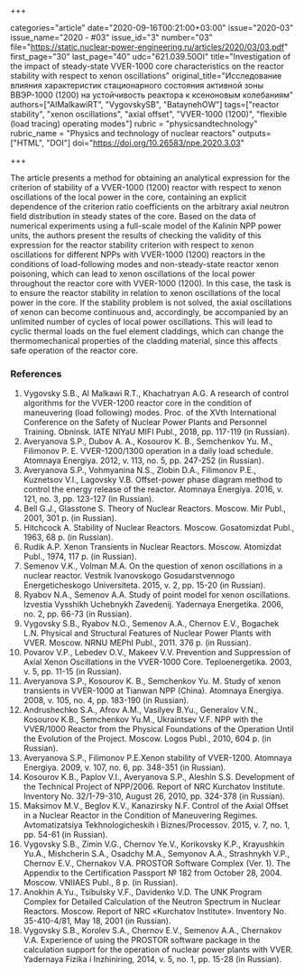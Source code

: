 +++

categories="article"
date="2020-09-16T00:21:00+03:00"
issue="2020-03"
issue_name="2020 - #03"
issue_id="3"
number="03"
file="https://static.nuclear-power-engineering.ru/articles/2020/03/03.pdf"
first_page="30"
last_page="40"
udc="621.039.50OI"
title="Investigation of the impact of steady-state VVER-1000 core characteristics on the reactor stability with respect to xenon oscillations"
original_title="Исследование влияния характеристик стационарного состояния активной зоны ВВЭР-1000 (1200) на устойчивость реактора к ксеноновым колебаниям"
authors=["AlMalkawiRT", "VygovskySB", "BataynehOW"]
tags=["reactor stability", "xenon oscillations", "axial offset", "VVER-1000 (1200)", "flexible (load tracing) operating modes"]
rubric = "physicsandtechnology"
rubric_name = "Physics and technology of nuclear reactors"
outputs=["HTML", "DOI"]
doi="https://doi.org/10.26583/npe.2020.3.03"

+++

The article presents a method for obtaining an analytical expression for the criterion of stability of a VVER-1000 (1200) reactor with respect to xenon oscillations of the local power in the core, containing an explicit dependence of the criterion ratio coefficients on the arbitrary axial neutron field distribution in steady states of the core. Based on the data of numerical experiments using a full-scale model of the Kalinin NPP power units, the authors present the results of checking the validity of this expression for the reactor stability criterion with respect to xenon oscillations for different NPPs with VVER-1000 (1200) reactors in the conditions of load-following modes and non-steady-state reactor xenon poisoning, which can lead to xenon oscillations of the local power throughout the reactor core with VVER-1000 (1200). In this case, the task is to ensure the reactor stability in relation to xenon oscillations of the local power in the core. If the stability problem is not solved, the axial oscillations of xenon can become continuous and, accordingly, be accompanied by an unlimited number of cycles of local power oscillations. This will lead to cyclic thermal loads on the fuel element claddings, which can change the thermomechanical properties of the cladding material, since this affects safe operation of the reactor core.

### References

1. Vygovsky S.B., Al Malkawi R.T., Khachatryan A.G. A research of control algorithms for the VVER-1200 reactor core in the condition of maneuvering (load following) modes. Proc. of the XVth International Conference on the Safety of Nuclear Power Plants and Personnel Training. Obninsk. IATE NIYaU MIFI Publ., 2018, pp. 117-119 (in Russian).
2. Averyanova S.P., Dubov A. A., Kosourov K. B., Semchenkov Yu. M., Filimonov P. E. VVER-1200/1300 operation in a daily load schedule. Atomnaya Energiya. 2012, v. 113, no. 5, pp. 247-252 (in Russian).
3. Averyanova S.P., Vohmyanina N.S., Zlobin D.A., Filimonov P.E., Kuznetsov V.I., Lagovsky V.B. Offset-power phase diagram method to control the energy release of the reactor. Atomnaya Energiya. 2016, v. 121, no. 3, pp. 123-127 (in Russian).
4. Bell G.J., Glasstone S. Theory of Nuclear Reactors. Moscow. Mir Publ., 2001, 301 p. (in Russian).
5. Hitchcock A. Stability of Nuclear Reactors. Moscow. Gosatomizdat Publ., 1963, 68 p. (in Russian).
6. Rudik A.P. Xenon Transients in Nuclear Reactors. Moscow. Atomizdat Publ., 1974, 117 p. (in Russian).
7. Semenov V.K., Volman M.A. On the question of xenon oscillations in a nuclear reactor. Vestnik Ivanovskogo Gosudarstvennogo Energeticheskogo Universiteta. 2015, v. 2, pp. 15-20 (in Russian).
8. Ryabov N.A., Semenov A.A. Study of point model for xenon oscillations. Izvestia Vysshikh Uchebnykh Zavedenij. Yadernaya Energetika. 2006, no. 2, pp. 66-73 (in Russian).
9. Vygovsky S.B., Ryabov N.O., Semenov A.A., Chernov E.V., Bogachek L.N. Physical and Structural Features of Nuclear Power Plants with VVER. Moscow. NRNU MEPhI Publ., 2011. 376
p. (in Russian).
10. Povarov V.P., Lebedev O.V., Makeev V.V. Prevention and Suppression of Axial Xenon Oscillations in the VVER-1000 Core. Teploenergetika. 2003, v. 5, pp. 11-15 (in Russian).
11. Averyanova S.P., Kosourov K. B., Semchenkov Yu. M. Study of xenon transients in VVER-1000 at Tianwan NPP (China). Atomnaya Energiya. 2008, v. 105, no. 4, pp. 183-190 (in Russian).
12. Andrushechko S.A., Afrov A.M., Vasilyev B.Yu., Generalov V.N., Kosourov K.B., Semchenkov Yu.M., Ukraintsev V.F. NPP with the VVER/1000 Reactor from the Physical Foundations of the Operation Until the Evolution of the Project. Moscow. Logos Publ., 2010, 604 p. (in Russian).
13. Averyanova S.P., Filimonov P.E.Xenon stability of VVER-1200. Atomnaya Energiya. 2009, v. 107, no. 6, pp. 348-351 (in Russian).
14. Kosourov K.B., Paplov V.I., Averyanova S.P., Aleshin S.S. Development of the Technical Project of NPP/2006. Report of NRC Kurchatov Institute. Inventory No. 32/1-79-310, August 26, 2010, pp. 324-378 (in Russian).
15. Maksimov M.V., Beglov K.V., Kanazirsky N.F. Control of the Axial Offset in a Nuclear Reactor in the Condition of Maneuvering Regimes. Avtomatizatsiya Tekhnologicheskih i Biznes/Processov. 2015, v. 7, no. 1, pp. 54-61 (in Russian).
16. Vygovsky S.B., Zimin V.G., Chernov Ye.V., Korikovsky K.P., Krayushkin Yu.A., Mishcherin S.A., Osadchy M.A., Semyonov A.A., Strashnykh V.P., Chernov E.V., Chernakov V.A. PROSTOR Software Complex (Ver. 1). The Appendix to the Certification Passport № 182 from October 28, 2004. Moscow. VNIIAES Publ., 8 p. (in Russian).
17. Anokhin A.Yu., Tsibulsky V.F., Davidenko V.D. The UNK Program Complex for Detailed Calculation of the Neutron Spectrum in Nuclear Reactors. Moscow. Report of NRC «Kurchatov Institute». Inventory No. 35-410-4/81, May 18, 2001 (in Russian).
18. Vygovsky S.B., Korolev S.A., Chernov E.V., Semenov A.A., Chernakov V.A. Experience of using the PROSTOR software package in the calculation support for the operation of nuclear power plants with VVER. Yadernaya Fizika i Inzhiniring, 2014, v. 5, no. 1, pp. 15-28 (in Russian).